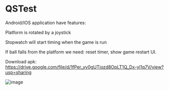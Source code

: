 # QSTest


Android/IOS application have features:

Platform is rotated by a joystick

Stopwatch will start timing when the game is run

If ball falls from the platform we need: reset timer, show game restart UI.

Download apk: https://drive.google.com/file/d/1fPer_vv0gUTjozd8OpLT1Q_Dx-yl1q7V/view?usp=sharing

![image](https://user-images.githubusercontent.com/65322856/112735600-5161e500-8f5e-11eb-992f-e914fef0b957.png)
